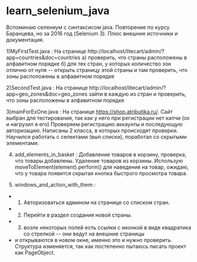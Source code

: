 # learn_selenium_java
Вспоминаю селениум с синтаксисом java.
Повторение по курсу Баранцева, но за 2016 год (Selenium 3).
Плюс внешние источники и документация.

1)MyFirstTest.java : 
На странице http://localhost/litecart/admin/?app=countries&doc=countries
а) проверить, что страны расположены в алфавитном порядке
б) для тех стран, у которых количество зон отлично от нуля -- открыть страницу этой страны и там проверить, что зоны расположены в алфавитном порядке

2)SecondTest.java : 
На странице http://localhost/litecart/admin/?app=geo_zones&doc=geo_zones
зайти в каждую из стран и проверить, что зоны расположены в алфавитном порядке

3)mainForExOne.java :
На странице https://shop.atributika.ru/. Сайт выбран для тестирования, так как у него при регистрации нет капчи (ох и нагрузил я его)
Проверяем регистрацию аккаунты и последующую авторизацию.
Написаны 2 класса, в которых происходят проверки.
Научился работать с селектами (вып.списки), поработал со скрытыми элементами.

4) add_elements_in_basket :
Добавление товаров в корзину, проверка, что товары добавлены.
Удаление товаров из корзины.
Использую moveToElement(element).perform() для наведения на товар, ожидаю, что у товара появится скрытая кнопка быстрого просмотра товара.

5) windows_and_action_with_them :
* 1. Авторизоваться админом на странице со списком стран.
* 2. Перейти в раздел создания новой страны.
* 3. возле некоторых полей есть ссылки с иконкой в виде квадратика со стрелкой -- они ведут на внешние страницы
* и открываются в новом окне, именно это и нужно проверить.
Структура изменяется, так как постепенно пытаюсь писать проект как PageObject.